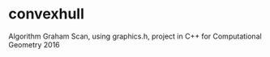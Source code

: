 # convexhull
Algorithm Graham Scan, using graphics.h, project in C++ for Computational Geometry 2016
